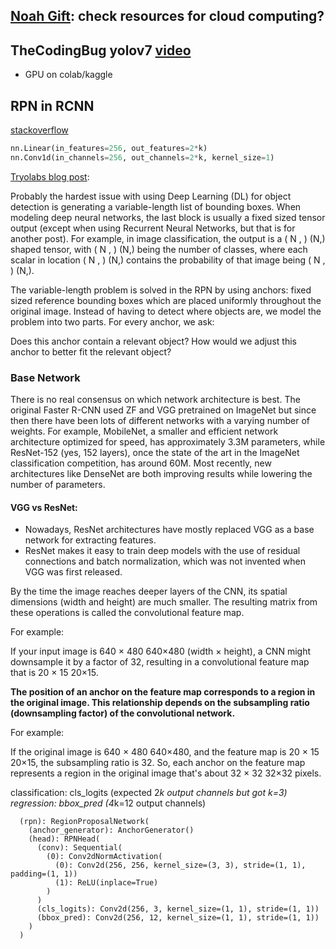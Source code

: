 ## [Noah Gift](https://github.com/noahgift): check resources for cloud computing?

## TheCodingBug yolov7 [video](https://www.youtube.com/watch?v=_fXABNYlZhY)

- GPU on colab/kaggle

## RPN in RCNN

[stackoverflow](https://stats.stackexchange.com/questions/561513/how-do-anchors-play-a-part-in-the-region-proposal-network-rpn-in-faster-rcnn) 
```python
nn.Linear(in_features=256, out_features=2*k)
nn.Conv1d(in_channels=256, out_channels=2*k, kernel_size=1)
```

[Tryolabs blog post](https://tryolabs.com/blog/2018/01/18/faster-r-cnn-down-the-rabbit-hole-of-modern-object-detection):

Probably the hardest issue with using Deep Learning (DL) for object detection is generating a variable-length list of bounding boxes. When modeling deep neural networks, the last block is usually a fixed sized tensor output (except when using Recurrent Neural Networks, but that is for another post). For example, in image classification, the output is a 
(
N
,
)
(N,) shaped tensor, with 
(
N
,
)
(N,) being the number of classes, where each scalar in location 
(
N
,
)
(N,) contains the probability of that image being 
(
N
,
)
(N,).

The variable-length problem is solved in the RPN by using anchors: fixed sized reference bounding boxes which are placed uniformly throughout the original image. Instead of having to detect where objects are, we model the problem into two parts. For every anchor, we ask:

Does this anchor contain a relevant object?
How would we adjust this anchor to better fit the relevant object?

### Base Network

There is no real consensus on which network architecture is best. The original Faster R-CNN used ZF and VGG pretrained on ImageNet but since then there have been lots of different networks with a varying number of weights. For example, MobileNet, a smaller and efficient network architecture optimized for speed, has approximately 3.3M parameters, while ResNet-152 (yes, 152 layers), once the state of the art in the ImageNet classification competition, has around 60M. Most recently, new architectures like DenseNet are both improving results while lowering the number of parameters.

#### VGG vs ResNet: 

- Nowadays, ResNet architectures have mostly replaced VGG as a base network for extracting features.
- ResNet makes it easy to train deep models with the use of residual connections and batch normalization, which was not invented when VGG was first released.


By the time the image reaches deeper layers of the CNN, its spatial dimensions (width and height) are much smaller. The resulting matrix from these operations is called the convolutional feature map.

For example:

If your input image is 
640
×
480
640×480 (width × height), a CNN might downsample it by a factor of 32, resulting in a convolutional feature map that is 
20
×
15
20×15.

**The position of an anchor on the feature map corresponds to a region in the original image. This relationship depends on the subsampling ratio (downsampling factor) of the convolutional network.**

For example:

If the original image is 
640
×
480
640×480, and the feature map is 
20
×
15
20×15, the subsampling ratio is 32. So, each anchor on the feature map represents a region in the original image that's about 
32
×
32
32×32 pixels.

classification: cls_logits (expected 2*k output channels but got k=3)
regression: bbox_pred (4*k=12 output channels)
```
  (rpn): RegionProposalNetwork(
    (anchor_generator): AnchorGenerator()
    (head): RPNHead(
      (conv): Sequential(
        (0): Conv2dNormActivation(
          (0): Conv2d(256, 256, kernel_size=(3, 3), stride=(1, 1), padding=(1, 1))
          (1): ReLU(inplace=True)
        )
      )
      (cls_logits): Conv2d(256, 3, kernel_size=(1, 1), stride=(1, 1))
      (bbox_pred): Conv2d(256, 12, kernel_size=(1, 1), stride=(1, 1))
    )
  )
```
